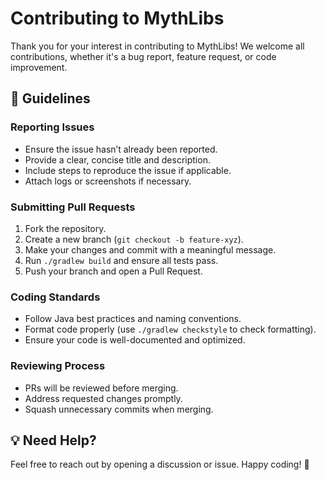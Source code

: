 # Contributing to MythLibs

Thank you for your interest in contributing to MythLibs! We welcome all contributions, whether it's a bug report, feature request, or code improvement.

## 📜 Guidelines

### Reporting Issues
- Ensure the issue hasn’t already been reported.
- Provide a clear, concise title and description.
- Include steps to reproduce the issue if applicable.
- Attach logs or screenshots if necessary.

### Submitting Pull Requests
1. Fork the repository.
2. Create a new branch (`git checkout -b feature-xyz`).
3. Make your changes and commit with a meaningful message.
4. Run `./gradlew build` and ensure all tests pass.
5. Push your branch and open a Pull Request.

### Coding Standards
- Follow Java best practices and naming conventions.
- Format code properly (use `./gradlew checkstyle` to check formatting).
- Ensure your code is well-documented and optimized.

### Reviewing Process
- PRs will be reviewed before merging.
- Address requested changes promptly.
- Squash unnecessary commits when merging.

## 💡 Need Help?
Feel free to reach out by opening a discussion or issue. Happy coding! 🚀

